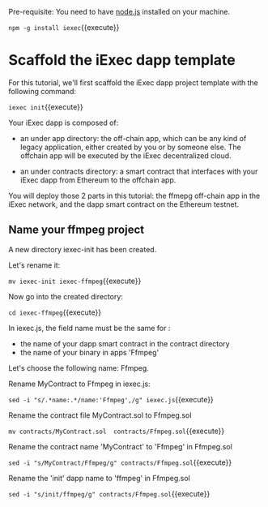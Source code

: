 


Pre-requisite: You need to have [node.js](https://nodejs.org/en/) installed on your machine.

`npm -g install iexec`{{execute}}


# Scaffold the iExec dapp template 

 For this tutorial, we'll first scaffold the iExec dapp project template with the following command:

`iexec init`{{execute}}


Your iExec dapp is composed of:

* an under app directory:
the off-chain app, which can be any kind of legacy application, either created by you or by someone else. The offchain app will be executed by the iExec decentralized cloud.

* an under contracts directory:
a smart contract that interfaces with your iExec dapp from Ethereum to the offchain app.


You will deploy those 2 parts in this tutorial: the ffmepg off-chain app in the iExec network, and the dapp smart contract on the Ethereum testnet.


## Name your ffmpeg project

A new directory iexec-init has been created. 

Let's rename it:

`mv iexec-init iexec-ffmpeg`{{execute}}

Now go into the created directory:

`cd iexec-ffmpeg`{{execute}}


In iexec.js, the field name must be the same for :
  - the name of your dapp smart contract in the contract directory
  - the name of your binary in apps 'Ffmpeg'
  
Let's choose the following name: Ffmpeg.

Rename MyContract to Ffmpeg in iexec.js:
  
`sed -i "s/.*name:.*/name:'Ffmpeg',/g" iexec.js`{{execute}}
  
  
Rename the contract file MyContract.sol to Ffmpeg.sol
  
`mv contracts/MyContract.sol  contracts/Ffmpeg.sol`{{execute}}
  
  
Rename the contract name 'MyContract' to 'Ffmpeg' in Ffmpeg.sol
  
`sed -i "s/MyContract/Ffmpeg/g" contracts/Ffmpeg.sol`{{execute}}
  
Rename the 'init' dapp name to 'ffmpeg' in Ffmpeg.sol
  
`sed -i "s/init/ffmpeg/g" contracts/Ffmpeg.sol`{{execute}}

 
